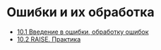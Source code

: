 # Ошибки и их обработка

- [10.1 Введение в ошибки, обработку ошибок](./10.1%20Introduction%20into%20errors)
- [10.2 RAISE. Практика](./10.2%20RAISE.%20Practice)
